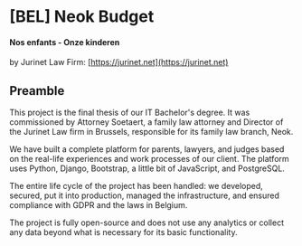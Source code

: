 # [BEL] Neok Budget

#### Nos enfants - Onze kinderen

by Jurinet Law Firm: [https://jurinet.net](https://jurinet.net)

## Preamble

This project is the final thesis of our IT Bachelor's degree. It was commissioned by Attorney Soetaert, a family law attorney and Director of the Jurinet Law firm in Brussels, responsible for its family law branch, Neok.

We have built a complete platform for parents, lawyers, and judges based on the real-life experiences and work processes of our client. The platform uses Python, Django, Bootstrap, a little bit of JavaScript, and PostgreSQL.

The entire life cycle of the project has been handled: we developed, secured, put it into production, managed the infrastructure, and ensured compliance with GDPR and the laws in Belgium.

The project is fully open-source and does not use any analytics or collect any data beyond what is necessary for its basic functionality.

